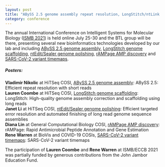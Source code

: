 ```yaml
---  
layout: post  
title: "ABySS 2.5 genome assembly repeat resolution, LongStitch/ntLink long read genome scaffolding, ntEdit/Sealer long read genome polishing, AMP discovery with rAMPage and SARS-CoV-2 variant timemaps at ISMB 2021"  
category: conference  
---  
```


The annual International Conference on Intelligent Systems for Molecular Biology ([ISMB 2021](https://www.iscb.org/ismbeccb2021)) is held online July 25-30 and the BTL group will be there, presenting several new bioinformatics technologies developed by our lab and including [ABySS 2.5 genome assembly](http://www.birollab.ca/assets/posts/NikolicVladimir_HitSeq_ISMB2021.pdf), [LongStitch genome scaffolding](http://www.birollab.ca/assets/posts/CoombeLauren_HitSeq_ISMB2021.pdf), [ntEdit/Sealer genome polishing](http://www.birollab.ca/assets/posts/LiJanet_HiTSeq_ISMB2021.pdf), [rAMPage AMP discovery](http://www.birollab.ca/assets/posts/LinDiana_GCB_ISMB2021.pdf) and [SARS-CoV-2 variant timemaps](http://www.birollab.ca/assets/posts/WarrenRene_BioVis-COVID19_ISMB2021.pdf).

##### Posters:
<strong>Vladimir Nikolic</strong> at HiTSeq COSI, [ABySS 2.5 genome assembly](http://www.birollab.ca/assets/posts/NikolicVladimir_HitSeq_ISMB2021.pdf): ABySS 2.5: Efficient repeat resolution with short reads
<br>
<strong>Lauren Coombe</strong> at HiTSeq COSI, [LongStitch genome scaffolding](http://www.birollab.ca/assets/posts/CoombeLauren_HitSeq_ISMB2021.pdf): LongStitch: High-quality genome assembly correction and scaffolding using long reads
<br>
<strong>Janet Li</strong> at HiTSeq COSI, [ntEdit/Sealer genome polishing](http://www.birollab.ca/assets/posts/LiJanet_HiTSeq_ISMB2021.pdf): Efficient targeted error resolution and automated finishing of long read genome sequence assemblies
<br>
<strong>Diana Lin</strong> at General Computational Biology COSI, [rAMPage AMP discovery](http://www.birollab.ca/assets/posts/LinDiana_GCB_ISMB2021.pdf): rAMPage: Rapid Antimicrobial Peptide Annotation and Gene Estimation
<br>
<strong>Rene Warren</strong> at BioVis and COVID-19 COSIs, [SARS-CoV-2 variant timemaps](http://www.birollab.ca/assets/posts/WarrenRene_BioVis-COVID19_ISMB2021.pdf): SARS-CoV-2 variant timemaps


The participation of <strong>Lauren Coombe</strong> and <strong>Rene Warren</strong> at ISMB/ECCB 2021 was partially funded by generous contributions from the John Jambor Education Fund.
